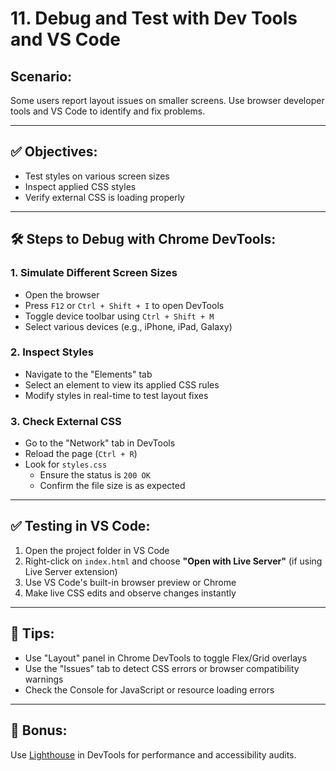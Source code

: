 # 11. Debug and Test with Dev Tools and VS Code

## Scenario:
Some users report layout issues on smaller screens. Use browser developer tools and VS Code to identify and fix problems.

---

## ✅ Objectives:
- Test styles on various screen sizes
- Inspect applied CSS styles
- Verify external CSS is loading properly

---

## 🛠️ Steps to Debug with Chrome DevTools:

### 1. Simulate Different Screen Sizes
- Open the browser
- Press `F12` or `Ctrl + Shift + I` to open DevTools
- Toggle device toolbar using `Ctrl + Shift + M`
- Select various devices (e.g., iPhone, iPad, Galaxy)

### 2. Inspect Styles
- Navigate to the "Elements" tab
- Select an element to view its applied CSS rules
- Modify styles in real-time to test layout fixes

### 3. Check External CSS
- Go to the "Network" tab in DevTools
- Reload the page (`Ctrl + R`)
- Look for `styles.css`
  - Ensure the status is `200 OK`
  - Confirm the file size is as expected

---

## ✅ Testing in VS Code:

1. Open the project folder in VS Code
2. Right-click on `index.html` and choose **"Open with Live Server"** (if using Live Server extension)
3. Use VS Code's built-in browser preview or Chrome
4. Make live CSS edits and observe changes instantly

---

## 📌 Tips:
- Use "Layout" panel in Chrome DevTools to toggle Flex/Grid overlays
- Use the "Issues" tab to detect CSS errors or browser compatibility warnings
- Check the Console for JavaScript or resource loading errors

---

## 🧪 Bonus:
Use [Lighthouse](https://developers.google.com/web/tools/lighthouse/) in DevTools for performance and accessibility audits.
